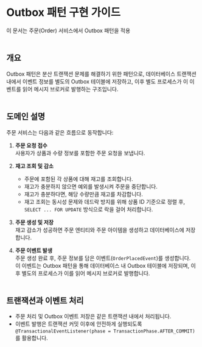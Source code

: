 # Outbox 패턴 구현 가이드

이 문서는 주문(Order) 서비스에서 Outbox 패턴을 적용
<br><br>

## 개요

Outbox 패턴은 분산 트랜잭션 문제를 해결하기 위한 패턴으로, 데이터베이스 트랜잭션 내에서 이벤트 정보를 별도의 Outbox 테이블에 저장하고, 이후 별도 프로세스가 이 이벤트를 읽어 메시지 브로커로 발행하는 구조입니다.
<br><br>

## 도메인 설명

주문 서비스는 다음과 같은 흐름으로 동작합니다:

1. **주문 요청 접수**  
   사용자가 상품과 수량 정보를 포함한 주문 요청을 보냅니다.

2. **재고 조회 및 감소**  
   - 주문에 포함된 각 상품에 대해 재고를 조회합니다.  
   - 재고가 충분하지 않으면 예외를 발생시켜 주문을 중단합니다.  
   - 재고가 충분하다면, 해당 수량만큼 재고를 차감합니다.  
   - 재고 조회는 동시성 문제와 데드락 방지를 위해 상품 ID 기준으로 정렬 후, `SELECT ... FOR UPDATE` 방식으로 락을 걸어 처리합니다.

3. **주문 생성 및 저장**  
   재고 감소가 성공하면 주문 엔티티와 주문 아이템을 생성하고 데이터베이스에 저장합니다.

4. **주문 이벤트 발생**  
   주문 생성 완료 후, 주문 정보를 담은 이벤트(`OrderPlacedEvent`)를 생성합니다.  
   이 이벤트는 Outbox 패턴을 통해 데이터베이스 내 Outbox 테이블에 저장되며, 이후 별도의 프로세스가 이를 읽어 메시지 브로커로 발행합니다.
<br><br>

## 트랜잭션과 이벤트 처리

- 주문 처리 및 Outbox 이벤트 저장은 같은 트랜잭션 내에서 처리됩니다.  
- 이벤트 발행은 트랜잭션 커밋 이후에 안전하게 실행되도록 `@TransactionalEventListener(phase = TransactionPhase.AFTER_COMMIT)`를 활용합니다.
